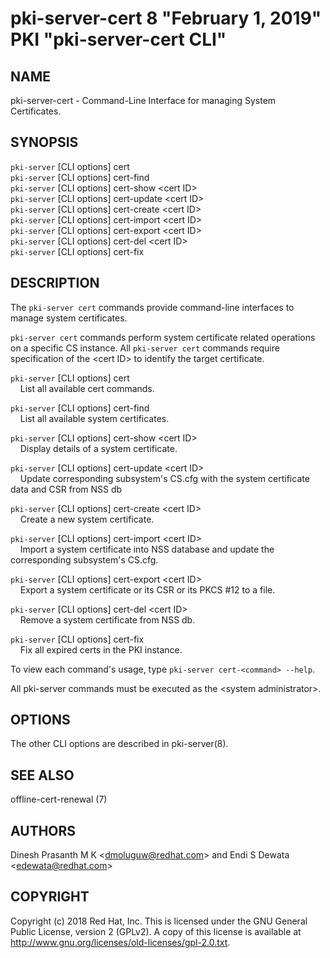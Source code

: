 pki-server-cert 8 "February 1, 2019" PKI "pki-server-cert CLI"
==============================================================

NAME
----

pki-server-cert - Command-Line Interface for managing System Certificates.

SYNOPSIS
--------

`pki-server` [CLI options] cert  
`pki-server` [CLI options] cert-find  
`pki-server` [CLI options] cert-show &lt;cert ID&gt;  
`pki-server` [CLI options] cert-update &lt;cert ID&gt;  
`pki-server` [CLI options] cert-create &lt;cert ID&gt;  
`pki-server` [CLI options] cert-import &lt;cert ID&gt;  
`pki-server` [CLI options] cert-export &lt;cert ID&gt;  
`pki-server` [CLI options] cert-del &lt;cert ID&gt;  
`pki-server` [CLI options] cert-fix

DESCRIPTION
-----------

The `pki-server cert` commands provide command-line interfaces to manage system certificates.

`pki-server cert` commands perform system certificate related operations on a specific CS
instance. All `pki-server cert` commands require specification of the &lt;cert ID&gt; to identify the
target certificate.

`pki-server` [CLI options] cert  
&nbsp;&nbsp;&nbsp;&nbsp;List all available cert commands.

`pki-server` [CLI options] cert-find  
&nbsp;&nbsp;&nbsp;&nbsp;List all available system certificates.

`pki-server` [CLI options] cert-show &lt;cert ID&gt;  
&nbsp;&nbsp;&nbsp;&nbsp;Display details of a system certificate.

`pki-server` [CLI options] cert-update &lt;cert ID&gt;  
&nbsp;&nbsp;&nbsp;&nbsp;Update corresponding subsystem's CS.cfg with the system certificate data and CSR from NSS db

`pki-server` [CLI options] cert-create &lt;cert ID&gt;  
&nbsp;&nbsp;&nbsp;&nbsp;Create a new system certificate.

`pki-server` [CLI options] cert-import &lt;cert ID&gt;  
&nbsp;&nbsp;&nbsp;&nbsp;Import a system certificate into NSS database and update the corresponding subsystem's CS.cfg.

`pki-server` [CLI options] cert-export &lt;cert ID&gt;  
&nbsp;&nbsp;&nbsp;&nbsp;Export a system certificate or its CSR or its PKCS #12 to a file.

`pki-server` [CLI options] cert-del &lt;cert ID&gt;  
&nbsp;&nbsp;&nbsp;&nbsp;Remove a system certificate from NSS db.

`pki-server` [CLI options] cert-fix  
&nbsp;&nbsp;&nbsp;&nbsp;Fix all expired certs in the PKI instance.

To view each command's usage, type `pki-server cert-<command> --help`.

All pki-server commands must be executed as the &lt;system administrator&gt;.

OPTIONS
-------

The other CLI options are described in pki-server(8).

SEE ALSO
--------

offline-cert-renewal (7)

AUTHORS
-------

Dinesh Prasanth M K &lt;dmoluguw@redhat.com&gt; and Endi S Dewata &lt;edewata@redhat.com&gt;

COPYRIGHT
---------

Copyright (c) 2018 Red Hat, Inc. This is licensed under the GNU General Public License, version 2 (GPLv2). A copy of this license is  available  at http://www.gnu.org/licenses/old-licenses/gpl-2.0.txt.
